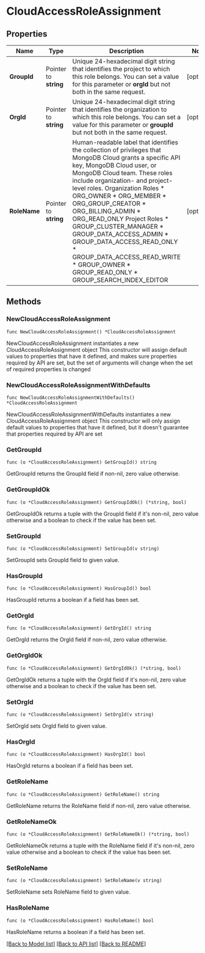 # CloudAccessRoleAssignment

## Properties

Name | Type | Description | Notes
------------ | ------------- | ------------- | -------------
**GroupId** | Pointer to **string** | Unique 24-hexadecimal digit string that identifies the project to which this role belongs. You can set a value for this parameter or **orgId** but not both in the same request. | [optional] 
**OrgId** | Pointer to **string** | Unique 24-hexadecimal digit string that identifies the organization to which this role belongs. You can set a value for this parameter or **groupId** but not both in the same request. | [optional] 
**RoleName** | Pointer to **string** | Human-readable label that identifies the collection of privileges that MongoDB Cloud grants a specific API key, MongoDB Cloud user, or MongoDB Cloud team. These roles include organization- and project-level roles.  Organization Roles  * ORG_OWNER * ORG_MEMBER * ORG_GROUP_CREATOR * ORG_BILLING_ADMIN * ORG_READ_ONLY  Project Roles  * GROUP_CLUSTER_MANAGER * GROUP_DATA_ACCESS_ADMIN * GROUP_DATA_ACCESS_READ_ONLY * GROUP_DATA_ACCESS_READ_WRITE * GROUP_OWNER * GROUP_READ_ONLY * GROUP_SEARCH_INDEX_EDITOR   | [optional] 

## Methods

### NewCloudAccessRoleAssignment

`func NewCloudAccessRoleAssignment() *CloudAccessRoleAssignment`

NewCloudAccessRoleAssignment instantiates a new CloudAccessRoleAssignment object
This constructor will assign default values to properties that have it defined,
and makes sure properties required by API are set, but the set of arguments
will change when the set of required properties is changed

### NewCloudAccessRoleAssignmentWithDefaults

`func NewCloudAccessRoleAssignmentWithDefaults() *CloudAccessRoleAssignment`

NewCloudAccessRoleAssignmentWithDefaults instantiates a new CloudAccessRoleAssignment object
This constructor will only assign default values to properties that have it defined,
but it doesn't guarantee that properties required by API are set

### GetGroupId

`func (o *CloudAccessRoleAssignment) GetGroupId() string`

GetGroupId returns the GroupId field if non-nil, zero value otherwise.

### GetGroupIdOk

`func (o *CloudAccessRoleAssignment) GetGroupIdOk() (*string, bool)`

GetGroupIdOk returns a tuple with the GroupId field if it's non-nil, zero value otherwise
and a boolean to check if the value has been set.

### SetGroupId

`func (o *CloudAccessRoleAssignment) SetGroupId(v string)`

SetGroupId sets GroupId field to given value.

### HasGroupId

`func (o *CloudAccessRoleAssignment) HasGroupId() bool`

HasGroupId returns a boolean if a field has been set.

### GetOrgId

`func (o *CloudAccessRoleAssignment) GetOrgId() string`

GetOrgId returns the OrgId field if non-nil, zero value otherwise.

### GetOrgIdOk

`func (o *CloudAccessRoleAssignment) GetOrgIdOk() (*string, bool)`

GetOrgIdOk returns a tuple with the OrgId field if it's non-nil, zero value otherwise
and a boolean to check if the value has been set.

### SetOrgId

`func (o *CloudAccessRoleAssignment) SetOrgId(v string)`

SetOrgId sets OrgId field to given value.

### HasOrgId

`func (o *CloudAccessRoleAssignment) HasOrgId() bool`

HasOrgId returns a boolean if a field has been set.

### GetRoleName

`func (o *CloudAccessRoleAssignment) GetRoleName() string`

GetRoleName returns the RoleName field if non-nil, zero value otherwise.

### GetRoleNameOk

`func (o *CloudAccessRoleAssignment) GetRoleNameOk() (*string, bool)`

GetRoleNameOk returns a tuple with the RoleName field if it's non-nil, zero value otherwise
and a boolean to check if the value has been set.

### SetRoleName

`func (o *CloudAccessRoleAssignment) SetRoleName(v string)`

SetRoleName sets RoleName field to given value.

### HasRoleName

`func (o *CloudAccessRoleAssignment) HasRoleName() bool`

HasRoleName returns a boolean if a field has been set.


[[Back to Model list]](../README.md#documentation-for-models) [[Back to API list]](../README.md#documentation-for-api-endpoints) [[Back to README]](../README.md)


